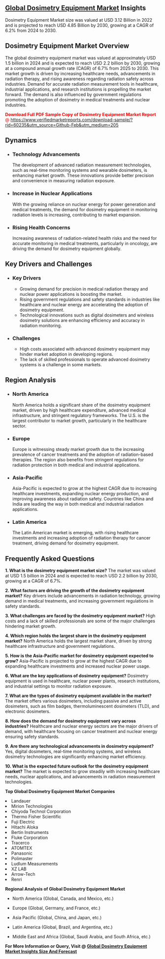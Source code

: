 <h2><a href="https://www.verifiedmarketreports.com/download-sample/?rid=60235&amp;utm_source=Github&amp;utm_medium=205" target="_blank">Global Dosimetry Equipment Market</a> Insights</h2><p>Dosimetry Equipment Market size was valued at USD 3.12 Billion in 2022 and is projected to reach USD 4.85 Billion by 2030, growing at a CAGR of 6.2% from 2024 to 2030.</p><p> <h2>Dosimetry Equipment Market Overview</h2> <p>The global dosimetry equipment market was valued at approximately USD 1.5 billion in 2024 and is expected to reach USD 2.2 billion by 2030, growing at a compound annual growth rate (CAGR) of 6.7% from 2025 to 2030. This market growth is driven by increasing healthcare needs, advancements in radiation therapy, and rising awareness regarding radiation safety across industries. Demand for accurate radiation measurement tools in healthcare, industrial applications, and research institutions is propelling the market forward. The demand is also influenced by government regulations promoting the adoption of dosimetry in medical treatments and nuclear industries.</p> <p><p><span class=""><span style="color: #ff0000;"><strong>Download Full PDF Sample Copy of Dosimetry Equipment Market Report</strong> @ </span><a href="https://www.verifiedmarketreports.com/download-sample/?rid=60235&amp;utm_source=Github-Feb&amp;utm_medium=205" target="_blank">https://www.verifiedmarketreports.com/download-sample/?rid=60235&amp;utm_source=Github-Feb&amp;utm_medium=205</a></span></p></p> <h2>Dynamics</h2> <ul> <li><h3>Technology Advancements</h3> The development of advanced radiation measurement technologies, such as real-time monitoring systems and wearable dosimeters, is enhancing market growth. These innovations provide better precision and convenience in measuring radiation exposure.</li> <li><h3>Increase in Nuclear Applications</h3> With the growing reliance on nuclear energy for power generation and medical treatments, the demand for dosimetry equipment in monitoring radiation levels is increasing, contributing to market expansion.</li> <li><h3>Rising Health Concerns</h3> Increasing awareness of radiation-related health risks and the need for accurate monitoring in medical treatments, particularly in oncology, are driving the demand for dosimetry equipment globally.</li> </ul> <h2>Key Drivers and Challenges</h2> <ul> <li><h3>Key Drivers</h3> <ul> <li>Growing demand for precision in medical radiation therapy and nuclear power applications is boosting the market.</li> <li>Rising government regulations and safety standards in industries like healthcare and nuclear energy are accelerating the adoption of dosimetry equipment.</li> <li>Technological innovations such as digital dosimeters and wireless dosimetry solutions are enhancing efficiency and accuracy in radiation monitoring.</li> </ul> </li> <li><h3>Challenges</h3> <ul> <li>High costs associated with advanced dosimetry equipment may hinder market adoption in developing regions.</li> <li>The lack of skilled professionals to operate advanced dosimetry systems is a challenge in some markets.</li> </ul> </li> </ul> <h2>Region Analysis</h2> <ul> <li><h3>North America</h3> North America holds a significant share of the dosimetry equipment market, driven by high healthcare expenditure, advanced medical infrastructure, and stringent regulatory frameworks. The U.S. is the largest contributor to market growth, particularly in the healthcare sector.</li> <li><h3>Europe</h3> Europe is witnessing steady market growth due to the increasing prevalence of cancer treatments and the adoption of radiation-based therapies. The region also benefits from stringent regulations for radiation protection in both medical and industrial applications.</li> <li><h3>Asia-Pacific</h3> Asia-Pacific is expected to grow at the highest CAGR due to increasing healthcare investments, expanding nuclear energy production, and improving awareness about radiation safety. Countries like China and India are leading the way in both medical and industrial radiation applications.</li> <li><h3>Latin America</h3> The Latin American market is emerging, with rising healthcare investments and increasing adoption of radiation therapy for cancer treatment, driving demand for dosimetry equipment.</li> </ul> <h2>Frequently Asked Questions</h2> <p><b>1. What is the dosimetry equipment market size?</b> The market was valued at USD 1.5 billion in 2024 and is expected to reach USD 2.2 billion by 2030, growing at a CAGR of 6.7%.</p> <p><b>2. What factors are driving the growth of the dosimetry equipment market?</b> Key drivers include advancements in radiation technology, growing demand in medical treatments, and increasing government regulations in safety standards.</p> <p><b>3. What challenges are faced by the dosimetry equipment market?</b> High costs and a lack of skilled professionals are some of the major challenges hindering market growth.</p> <p><b>4. Which region holds the largest share in the dosimetry equipment market?</b> North America holds the largest market share, driven by strong healthcare infrastructure and government regulations.</p> <p><b>5. How is the Asia-Pacific market for dosimetry equipment expected to grow?</b> Asia-Pacific is projected to grow at the highest CAGR due to expanding healthcare investments and increased nuclear power usage.</p> <p><b>6. What are the key applications of dosimetry equipment?</b> Dosimetry equipment is used in healthcare, nuclear power plants, research institutions, and industrial settings to monitor radiation exposure.</p> <p><b>7. What are the types of dosimetry equipment available in the market?</b> The market offers various dosimeters, including passive and active dosimeters, such as film badges, thermoluminescent dosimeters (TLD), and electronic dosimeters.</p> <p><b>8. How does the demand for dosimetry equipment vary across industries?</b> Healthcare and nuclear energy sectors are the major drivers of demand, with healthcare focusing on cancer treatment and nuclear energy ensuring safety standards.</p> <p><b>9. Are there any technological advancements in dosimetry equipment?</b> Yes, digital dosimeters, real-time monitoring systems, and wireless dosimetry technologies are significantly enhancing market efficiency.</p> <p><b>10. What is the expected future outlook for the dosimetry equipment market?</b> The market is expected to grow steadily with increasing healthcare needs, nuclear applications, and advancements in radiation measurement technologies.</p> </p><p><strong>Top Global Dosimetry Equipment Market Companies</strong></p><div data-test-id=""><p><li>Landauer</li><li> Mirion Technologies</li><li> Chiyoda Technol Corporation</li><li> Thermo Fisher Scientific</li><li> Fuji Electric</li><li> Hitachi Aloka</li><li> Bertin Instruments</li><li> Fluke Corporation</li><li> Tracerco</li><li> ATOMTEX</li><li> Panasonic</li><li> Polimaster</li><li> Ludlum Measurements</li><li> XZ LAB</li><li> Arrow-Tech</li><li> Renri</li></p><div><strong>Regional Analysis of&nbsp;Global Dosimetry Equipment Market</strong></div><ul><li dir="ltr"><p dir="ltr">North America&nbsp;(Global, Canada, and Mexico, etc.)</p></li><li dir="ltr"><p dir="ltr">Europe (Global, Germany, and France, etc.)</p></li><li dir="ltr"><p dir="ltr">Asia Pacific&nbsp;(Global, China, and Japan, etc.)</p></li><li dir="ltr"><p dir="ltr">Latin America&nbsp;(Global, Brazil, and Argentina, etc.)</p></li><li dir="ltr">Middle East and Africa&nbsp;(Global, Saudi Arabia, and South Africa, etc.)</li></ul><p><strong>For More Information or Query, Visit @&nbsp;</strong><strong><a href="https://www.verifiedmarketreports.com/product/global-dosimetry-equipment-market-2018-by-manufacturers-regions-type-and-application-forecast-to-2023/?utm_source=Github&amp;utm_medium=205" target="_blank">Global Dosimetry Equipment Market Insights Size And Forecast</a></strong></p></div>
